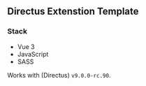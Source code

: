 ## Directus Extenstion Template

### Stack

- Vue 3
- JavaScript
- SASS

Works with (Directus) `v9.0.0-rc.90`.
